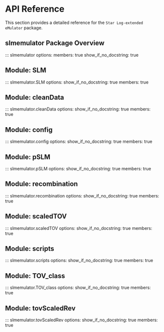 # API Reference

This section provides a detailed reference for the `Star Log-extended eMulator` package.

## slmemulator Package Overview

::: slmemulator
options:
members: true
show_if_no_docstring: true

## Module: SLM

::: slmemulator.SLM
options:
show_if_no_docstring: true
members: true

## Module: cleanData

::: slmemulator.cleanData
options:
show_if_no_docstring: true
members: true

## Module: config

::: slmemulator.config
options:
show_if_no_docstring: true
members: true

## Module: pSLM

::: slmemulator.pSLM
options:
show_if_no_docstring: true
members: true

## Module: recombination

::: slmemulator.recombination
options:
show_if_no_docstring: true
members: true

## Module: scaledTOV

::: slmemulator.scaledTOV
options:
show_if_no_docstring: true
members: true

## Module: scripts

::: slmemulator.scripts
options:
show_if_no_docstring: true
members: true

## Module: TOV_class

::: slmemulator.TOV_class
options:
show_if_no_docstring: true
members: true

## Module: tovScaledRev

::: slmemulator.tovScaledRev
options:
show_if_no_docstring: true
members: true
